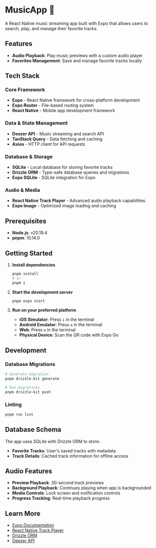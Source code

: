 # MusicApp 🎵

A React Native music streaming app built with Expo that allows users to search, play, and manage their favorite tracks.

## Features

- **Audio Playback**: Play music previews with a custom audio player
- **Favorites Management**: Save and manage favorite tracks locally

## Tech Stack

### Core Framework
- **Expo** - React Native framework for cross-platform development
- **Expo Router** - File-based routing system
- **React Native** - Mobile app development framework

### Data & State Management
- **Deezer API** - Music streaming and search API
- **TanStack Query** - Data fetching and caching
- **Axios** - HTTP client for API requests

### Database & Storage
- **SQLite** - Local database for storing favorite tracks
- **Drizzle ORM** - Type-safe database queries and migrations
- **Expo SQLite** - SQLite integration for Expo

### Audio & Media
- **React Native Track Player** - Advanced audio playback capabilities
- **Expo Image** - Optimized image loading and caching

## Prerequisites

- **Node.js**: v20.19.4
- **pnpm**: 10.14.0

## Getting Started

1. **Install dependencies**
   ```bash
   pnpm install
   # or
   pnpm i
   ```

2. **Start the development server**
   ```bash
   pnpm expo start
   ```

3. **Run on your preferred platform**
   - **iOS Simulator**: Press `i` in the terminal
   - **Android Emulator**: Press `a` in the terminal
   - **Web**: Press `w` in the terminal
   - **Physical Device**: Scan the QR code with Expo Go

## Development

### Database Migrations
```bash
# Generate migration
pnpm drizzle-kit generate

# Run migrations
pnpm drizzle-kit push
```

### Linting
```bash
pnpm run lint
```

## Database Schema

The app uses SQLite with Drizzle ORM to store:
- **Favorite Tracks**: User's saved tracks with metadata
- **Track Details**: Cached track information for offline access

## Audio Features

- **Preview Playback**: 30-second track previews
- **Background Playback**: Continues playing when app is backgrounded
- **Media Controls**: Lock screen and notification controls
- **Progress Tracking**: Real-time playback progress

## Learn More

- [Expo Documentation](https://docs.expo.dev/)
- [React Native Track Player](https://github.com/doublesymmetry/react-native-track-player)
- [Drizzle ORM](https://orm.drizzle.team/)
- [Deezer API](https://developers.deezer.com/)
